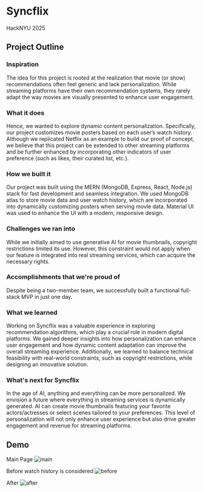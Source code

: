 # Syncflix

HackNYU 2025

## Project Outline

### Inspiration
The idea for this project is rooted at the realization that movie (or show) recommendations often feel generic and lack personalization. While streaming platforms have their own recommendation systems, they rarely adapt the way movies are visually presented to enhance user engagement.

### What it does
Hence, we wanted to explore dynamic content personalization. Specifically, our project customizes movie posters based on each user’s watch history. Although we replicated Netflix as an example to build our proof of concept, we believe that this project can be extended to other streaming platforms and be further enhanced by incorporating other indicators of user preference (such as likes, their curated list, etc.).

### How we built it
Our project was built using the MERN (MongoDB, Express, React, Node.js) stack for fast development and seamless integration. We used MongoDB atlas to store movie data and user watch history, which are incorporated into dynamically customizing posters when serving movie data. Material UI was used to enhance the UI with a modern, responsive design.

### Challenges we ran into
While we initially aimed to use generative AI for movie thumbnails, copyright restrictions limited its use. However, this constraint would not apply when our feature is integrated into real streaming services, which can acquire the necessary rights.

### Accomplishments that we're proud of
Despite being a two-member team, we successfully built a functional full-stack MVP in just one day.

### What we learned
Working on Syncflix was a valuable experience in exploring recommendation algorithms, which play a crucial role in modern digital platforms. We gained deeper insights into how personalization can enhance user engagement and how dynamic content adaptation can improve the overall streaming experience. Additionally, we learned to balance technical feasibility with real-world constraints, such as copyright restrictions, while designing an innovative solution.

### What's next for Syncflix
In the age of AI, anything and everything can be more personalized. We envision a future where everything in streaming services is dynamically generated. AI can create movie thumbnails featuring your favorite actors/actresses or select scenes tailored to your preferences. This level of personalization will not only enhance user experience but also drive greater engagement and revenue for streaming platforms.

## Demo

Main Page
![main](assets/main.png)

Before watch history is considered
![before](assets/before.png)

After
![after](assets/after.png)